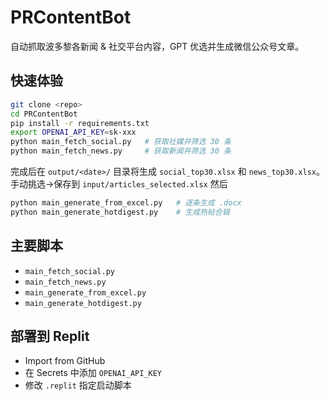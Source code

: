 # PRContentBot

自动抓取波多黎各新闻 & 社交平台内容，GPT 优选并生成微信公众号文章。

## 快速体验

```bash
git clone <repo>
cd PRContentBot
pip install -r requirements.txt
export OPENAI_API_KEY=sk-xxx
python main_fetch_social.py   # 获取社媒并筛选 30 条
python main_fetch_news.py     # 获取新闻并筛选 30 条
```

完成后在 `output/<date>/` 目录将生成 `social_top30.xlsx` 和 `news_top30.xlsx`。  
手动挑选→保存到 `input/articles_selected.xlsx` 然后

```bash
python main_generate_from_excel.py   # 逐条生成 .docx
python main_generate_hotdigest.py    # 生成热帖合辑
```

## 主要脚本
- `main_fetch_social.py`
- `main_fetch_news.py`
- `main_generate_from_excel.py`
- `main_generate_hotdigest.py`

## 部署到 Replit
- Import from GitHub
- 在 Secrets 中添加 `OPENAI_API_KEY`
- 修改 `.replit` 指定启动脚本